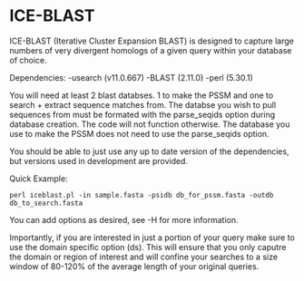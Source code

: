 # ICE-BLAST
ICE-BLAST (Iterative Cluster Expansion BLAST) is designed to capture large numbers of very divergent homologs of a given query within your database of choice. 

Dependencies:
    -usearch (v11.0.667)
    -BLAST (2.11.0)
    -perl (5.30.1)

You will need at least 2 blast databses. 1 to make the PSSM and one to search + extract sequence matches from. The databse you wish to pull sequences from must be formated with the parse_seqids option during database creation. The code will not function otherwise. The database you use to make the PSSM does not need to use the parse_seqids option.

You should be able to just use any up to date version of the dependencies, but versions used in development are provided.

Quick Example:

    perl iceblast.pl -in sample.fasta -psidb db_for_pssm.fasta -outdb db_to_search.fasta

You can add options as desired, see -H for more information.

Importantly, if you are interested in just a portion of your query make sure to use the domain specific option (ds). This will ensure that you only caputre the domain or region of interest and will confine your searches to a size window of 80-120% of the average length of your original queries.
